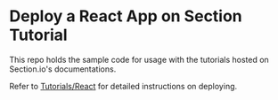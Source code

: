 # Deploy a React App on Section Tutorial

This repo holds the sample code for usage with the tutorials hosted on Section.io's documentations.

Refer to [Tutorials/React](https://www.section.io/docs/tutorials/react) for detailed instructions on deploying.
